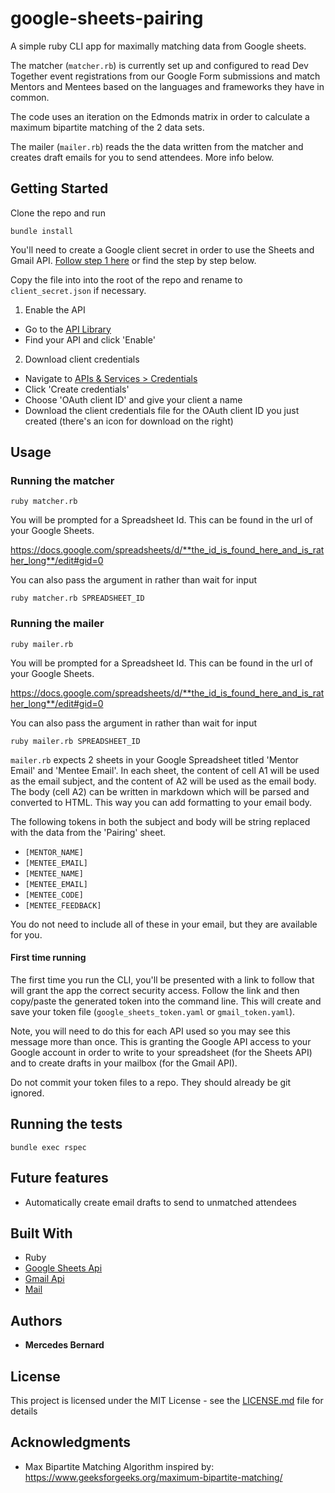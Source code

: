 # google-sheets-pairing

A simple ruby CLI app for maximally matching data from Google sheets.

The matcher (`matcher.rb`) is currently set up and configured to read Dev Together event registrations from our Google Form submissions and match Mentors and Mentees based on the languages and frameworks they have in common.

The code uses an iteration on the Edmonds matrix in order to calculate a maximum bipartite matching of the 2 data sets.

The mailer (`mailer.rb`) reads the the data written from the matcher and creates draft emails for you to send attendees. More info below.

## Getting Started

Clone the repo and run 
```
bundle install
```

You'll need to create a Google client secret in order to use the Sheets and Gmail API. [Follow step 1 here](https://developers.google.com/sheets/api/quickstart/ruby) or find the step by step below.

Copy the file into into the root of the repo and rename to `client_secret.json` if necessary.

1. Enable the API
  - Go to the [API Library](https://console.developers.google.com/apis/library)
  - Find your API and click 'Enable'
2. Download client credentials
  - Navigate to [APIs & Services > Credentials](https://console.developers.google.com/apis/credentials)
  - Click 'Create credentials'
  - Choose 'OAuth client ID' and give your client a name
  - Download the client credentials file for the OAuth client ID you just created (there's an icon for download on the right)

## Usage

### Running the matcher
```
ruby matcher.rb
```

You will be prompted for a Spreadsheet Id. This can be found in the url of your Google Sheets.

https://docs.google.com/spreadsheets/d/**the_id_is_found_here_and_is_rather_long**/edit#gid=0

You can also pass the argument in rather than wait for input 
```
ruby matcher.rb SPREADSHEET_ID
```

### Running the mailer
```
ruby mailer.rb
```
You will be prompted for a Spreadsheet Id. This can be found in the url of your Google Sheets.

https://docs.google.com/spreadsheets/d/**the_id_is_found_here_and_is_rather_long**/edit#gid=0

You can also pass the argument in rather than wait for input 
```
ruby mailer.rb SPREADSHEET_ID
```

`mailer.rb` expects 2 sheets in your Google Spreadsheet titled 'Mentor Email' and 'Mentee Email'. In each sheet, the content of cell A1 will be used as the email subject, and the content of A2 will be used as the email body. The body (cell A2) can be written in markdown which will be parsed and converted to HTML. This way you can add formatting to your email body. 

The following tokens in both the subject and body will be string replaced with the data from the 'Pairing' sheet.
- `[MENTOR_NAME]`
- `[MENTEE_EMAIL]`
- `[MENTEE_NAME]`
- `[MENTEE_EMAIL]`
- `[MENTEE_CODE]`
- `[MENTEE_FEEDBACK]`

You do not need to include all of these in your email, but they are available for you.

#### First time running
The first time you run the CLI, you'll be presented with a link to follow that will grant the app the correct security access. Follow the link and then copy/paste the generated token into the command line. This will create and save your token file (`google_sheets_token.yaml` or `gmail_token.yaml`).

Note, you will need to do this for each API used so you may see this message more than once. This is granting the Google API access to your Google account in order to write to your spreadsheet (for the Sheets API) and to create drafts in your mailbox (for the Gmail API). 

Do not commit your token files to a repo. They should already be git ignored.

## Running the tests

```
bundle exec rspec
```

## Future features
- Automatically create email drafts to send to unmatched attendees

## Built With

* Ruby
* [Google Sheets Api](https://developers.google.com/sheets/api/samples/)
* [Gmail Api](https://developers.google.com/gmail/api/)
* [Mail](https://github.com/mikel/mail)


## Authors

* **Mercedes Bernard** 

## License

This project is licensed under the MIT License - see the [LICENSE.md](LICENSE.md) file for details

## Acknowledgments

* Max Bipartite Matching Algorithm inspired by: https://www.geeksforgeeks.org/maximum-bipartite-matching/
